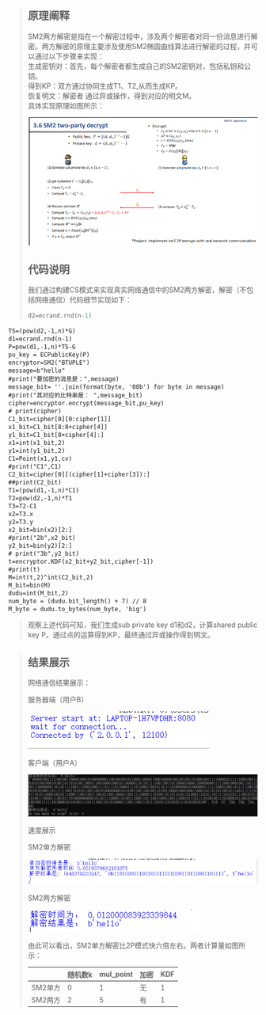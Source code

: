 > ## 原理阐释
> SM2两方解密是指在一个解密过程中，涉及两个解密者对同一份消息进行解密。两方解密的原理主要涉及使用SM2椭圆曲线算法进行解密的过程，并可以通过以下步骤来实现：    
>生成密钥对：首先，每个解密者都生成自己的SM2密钥对，包括私钥和公钥。    
>得到KP：双方通过协同生成T1、T2,从而生成KP。  
> 恢复明文：解密者 通过异或操作，得到对应的明文M。  
> 具体实现原理如图所示：
> 
>![enter image description here](5.png)
>
> 
> ## 代码说明
> 我们通过构建CS模式来实现真实网络通信中的SM2两方解密，解密（不包括网络通信）代码细节实现如下：
> 
>    ```python
>    d2=ecrand.rnd(n-1)
    TS=(pow(d2,-1,n)*G)
    d1=ecrand.rnd(n-1)
    P=pow(d1,-1,n)*TS-G
    pu_key = ECPublicKey(P)
    encryptor=SM2("BTUPLE")
    message=b"hello"
    #print("要加密的消息是：",message)
    message_bit= ''.join(format(byte, '08b') for byte in message)
    #print("其对应的比特串是： ",message_bit)
    cipher=encryptor.encrypt(message_bit,pu_key)
    # print(cipher)
    C1_bit=cipher[0][0:cipher[1]]
    x1_bit=C1_bit[8:8+cipher[4]]
    y1_bit=C1_bit[8+cipher[4]:]
    x1=int(x1_bit,2)
    y1=int(y1_bit,2)
    C1=Point(x1,y1,cv)
    #print("C1",C1)
    C2_bit=cipher[0][(cipher[1]+cipher[3]):]
    ##print(C2_bit)
    T1=(pow(d1,-1,n)*C1)
    T2=pow(d2,-1,n)*T1
    T3=T2-C1
    x2=T3.x
    y2=T3.y
    x2_bit=bin(x2)[2:]
    #print("2b",x2_bit)
    y2_bit=bin(y2)[2:]
    # print("3b",y2_bit)
    t=encryptor.KDF(x2_bit+y2_bit,cipher[-1])
    #print(t)
    M=int(t,2)^int(C2_bit,2)
    M_bit=bin(M)
    dudu=int(M_bit,2)
    num_byte = (dudu.bit_length() + 7) // 8
    M_byte = dudu.to_bytes(num_byte, 'big')
> 
>
>观察上述代码可知，我们生成sub private key d1和d2，计算shared public key P。通过点的运算得到KP，最终通过异或操作得到明文。

>## 结果展示
>网络通信结果展示：
>
>服务器端（用户B）
>
>![](2.png)
>
>
>客户端（用户A）
>
>
>![](3.png)
>
>
>速度展示
>
>SM2单方解密
>
>
>![](1.png)
>
>
>SM2两方解密
>
>
>![](4.png)
>
>
>由此可以看出，SM2单方解密比2P模式快六倍左右。两者计算量如图所示：
>
>|        |随机数k | mul_point | 加密 | KDF|
>|--------|--------|-----------|----------|----|
>| SM2单方|   0     | 1        | 无      | 1    |
>| SM2两方 | 2       | 5        | 有      | 1   |
>
>





